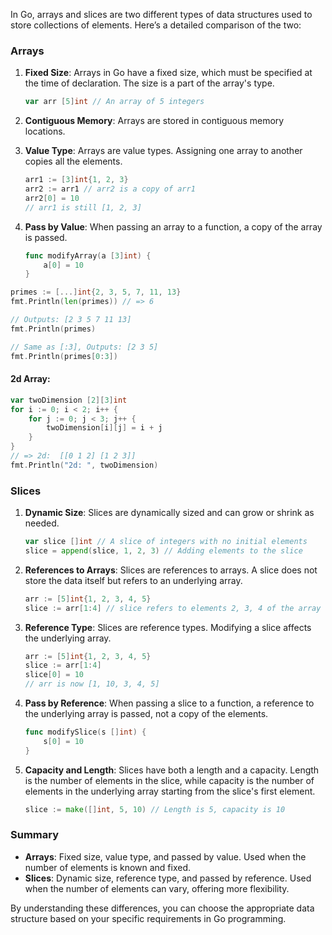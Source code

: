 In Go, arrays and slices are two different types of data structures used to store collections of elements. Here’s a detailed comparison of the two:

### Arrays
1. **Fixed Size**: Arrays in Go have a fixed size, which must be specified at the time of declaration. The size is a part of the array's type.
   ```go
   var arr [5]int // An array of 5 integers
   ```

2. **Contiguous Memory**: Arrays are stored in contiguous memory locations.

3. **Value Type**: Arrays are value types. Assigning one array to another copies all the elements.
   ```go
   arr1 := [3]int{1, 2, 3}
   arr2 := arr1 // arr2 is a copy of arr1
   arr2[0] = 10
   // arr1 is still [1, 2, 3]
   ```

4. **Pass by Value**: When passing an array to a function, a copy of the array is passed.
   ```go
   func modifyArray(a [3]int) {
       a[0] = 10
   }
   ```

```go
primes := [...]int{2, 3, 5, 7, 11, 13}
fmt.Println(len(primes)) // => 6

// Outputs: [2 3 5 7 11 13]
fmt.Println(primes)

// Same as [:3], Outputs: [2 3 5]
fmt.Println(primes[0:3])
```

#### 2d Array:
```go
var twoDimension [2][3]int
for i := 0; i < 2; i++ {
    for j := 0; j < 3; j++ {
        twoDimension[i][j] = i + j
    }
}
// => 2d:  [[0 1 2] [1 2 3]]
fmt.Println("2d: ", twoDimension)
```
### Slices
1. **Dynamic Size**: Slices are dynamically sized and can grow or shrink as needed.
   ```go
   var slice []int // A slice of integers with no initial elements
   slice = append(slice, 1, 2, 3) // Adding elements to the slice
   ```

2. **References to Arrays**: Slices are references to arrays. A slice does not store the data itself but refers to an underlying array.
   ```go
   arr := [5]int{1, 2, 3, 4, 5}
   slice := arr[1:4] // slice refers to elements 2, 3, 4 of the array
   ```

3. **Reference Type**: Slices are reference types. Modifying a slice affects the underlying array.
   ```go
   arr := [5]int{1, 2, 3, 4, 5}
   slice := arr[1:4]
   slice[0] = 10
   // arr is now [1, 10, 3, 4, 5]
   ```

4. **Pass by Reference**: When passing a slice to a function, a reference to the underlying array is passed, not a copy of the elements.
   ```go
   func modifySlice(s []int) {
       s[0] = 10
   }
   ```

5. **Capacity and Length**: Slices have both a length and a capacity. Length is the number of elements in the slice, while capacity is the number of elements in the underlying array starting from the slice's first element.
   ```go
   slice := make([]int, 5, 10) // Length is 5, capacity is 10
   ```

### Summary
- **Arrays**: Fixed size, value type, and passed by value. Used when the number of elements is known and fixed.
- **Slices**: Dynamic size, reference type, and passed by reference. Used when the number of elements can vary, offering more flexibility.

By understanding these differences, you can choose the appropriate data structure based on your specific requirements in Go programming.